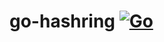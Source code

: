 # go-hashring [![Go](https://github.com/marcsantiago/go-hashring/actions/workflows/go.yml/badge.svg)](https://github.com/marcsantiago/go-hashring/actions/workflows/go.yml)
